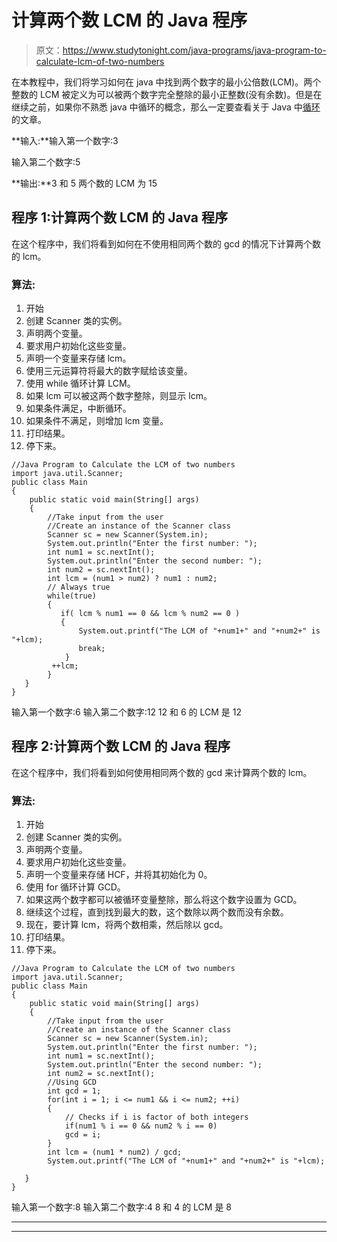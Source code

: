 # 计算两个数 LCM 的 Java 程序

> 原文：<https://www.studytonight.com/java-programs/java-program-to-calculate-lcm-of-two-numbers>

在本教程中，我们将学习如何在 java 中找到两个数字的最小公倍数(LCM)。两个整数的 LCM 被定义为可以被两个数字完全整除的最小正整数(没有余数)。但是在继续之前，如果你不熟悉 java 中循环的概念，那么一定要查看关于 Java 中[循环](https://www.studytonight.com/java/loops-in-java.php)的文章。

**输入:**输入第一个数字:3

输入第二个数字:5

**输出:**3 和 5 两个数的 LCM 为 15

## 程序 1:计算两个数 LCM 的 Java 程序

在这个程序中，我们将看到如何在不使用相同两个数的 gcd 的情况下计算两个数的 lcm。

### 算法:

1.  开始
2.  创建 Scanner 类的实例。
3.  声明两个变量。
4.  要求用户初始化这些变量。
5.  声明一个变量来存储 lcm。
6.  使用三元运算符将最大的数字赋给该变量。
7.  使用 while 循环计算 LCM。
8.  如果 lcm 可以被这两个数字整除，则显示 lcm。
9.  如果条件满足，中断循环。
10.  如果条件不满足，则增加 lcm 变量。
11.  打印结果。
12.  停下来。

```
//Java Program to Calculate the LCM of two numbers
import java.util.Scanner;  
public class Main   
{  
    public static void main(String[] args)    
    {
        //Take input from the user
        //Create an instance of the Scanner class
        Scanner sc = new Scanner(System.in); 
        System.out.println("Enter the first number: ");  
        int num1 = sc.nextInt();  
        System.out.println("Enter the second number: ");  
        int num2 = sc.nextInt();  
        int lcm = (num1 > num2) ? num1 : num2;
        // Always true
        while(true) 
        {
           if( lcm % num1 == 0 && lcm % num2 == 0 ) 
           {
               System.out.printf("The LCM of "+num1+" and "+num2+" is "+lcm);
               break;
            }
         ++lcm;
        }
   }  
} 
```

输入第一个数字:6
输入第二个数字:12
12 和 6 的 LCM 是 12

## 程序 2:计算两个数 LCM 的 Java 程序

在这个程序中，我们将看到如何使用相同两个数的 gcd 来计算两个数的 lcm。

### 算法:

1.  开始
2.  创建 Scanner 类的实例。
3.  声明两个变量。
4.  要求用户初始化这些变量。
5.  声明一个变量来存储 HCF，并将其初始化为 0。
6.  使用 for 循环计算 GCD。
7.  如果这两个数字都可以被循环变量整除，那么将这个数字设置为 GCD。
8.  继续这个过程，直到找到最大的数，这个数除以两个数而没有余数。
9.  现在，要计算 lcm，将两个数相乘，然后除以 gcd。
10.  打印结果。
11.  停下来。

```
//Java Program to Calculate the LCM of two numbers
import java.util.Scanner;  
public class Main   
{  
    public static void main(String[] args)    
    {
        //Take input from the user
        //Create an instance of the Scanner class
        Scanner sc = new Scanner(System.in); 
        System.out.println("Enter the first number: ");  
        int num1 = sc.nextInt();  
        System.out.println("Enter the second number: ");  
        int num2 = sc.nextInt();  
        //Using GCD
        int gcd = 1;
        for(int i = 1; i <= num1 && i <= num2; ++i) 
        {
            // Checks if i is factor of both integers
            if(num1 % i == 0 && num2 % i == 0)
            gcd = i;
        }
        int lcm = (num1 * num2) / gcd;
        System.out.printf("The LCM of "+num1+" and "+num2+" is "+lcm);

   }  
} 
```

输入第一个数字:8
输入第二个数字:4
8 和 4 的 LCM 是 8

* * *

* * *
